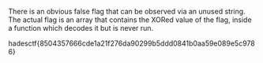There is an obvious false flag that can be observed via an unused string. The actual flag is an array that contains the XORed value of the flag, inside a function which decodes it but is never run.

hadesctf{8504357666cde1a21f276da90299b5ddd0841b0aa59e089e5c9786}